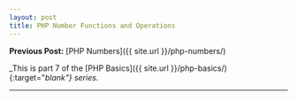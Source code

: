 ```yaml
---
layout: post
title: PHP Number Functions and Operations
---
```




**Previous Post:** [PHP Numbers]({{ site.url }}/php-numbers/)

_This is part 7 of the [PHP Basics]({{ site.url }}/php-basics/){:target="_blank"} series._

---
